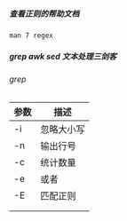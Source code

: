 ##### 查看正则的帮助文档

```shell
man 7 regex 
```

##### grep awk sed 文本处理三剑客

###### grep 

| 参数 | 描述       |
| ---- | ---------- |
| -i   | 忽略大小写 |
| -n   | 输出行号   |
| -c   | 统计数量   |
| -e   | 或者       |
| -E   | 匹配正则   |
|      |            |
|      |            |

